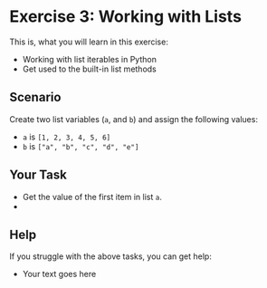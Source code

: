 # Exercise 3: Working with Lists

This is, what you will learn in this exercise:

* Working with list iterables in Python
* Get used to the built-in list methods

## Scenario

Create two list variables (``a``, and ``b``) and assign the following values:

* `a` is `[1, 2, 3, 4, 5, 6]`
* `b` is `["a", "b", "c", "d", "e"]`

## Your Task

* Get the value of the first item in list `a`.
* 

## Help

If you struggle with the above tasks, you can get help:

* Your text goes here
